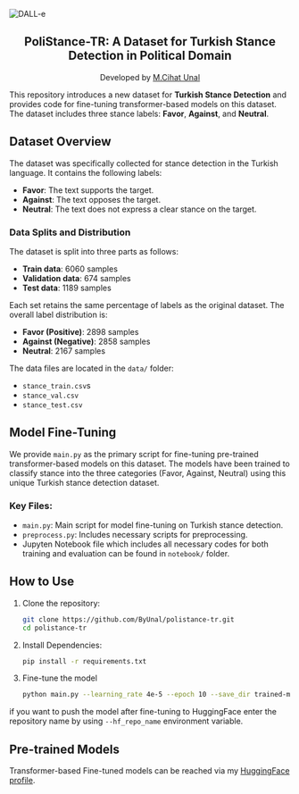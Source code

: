 ![DALL-e](https://github.com/user-attachments/assets/8ff86ca8-de4a-415d-9e09-4cb341316d40)<h2 align="center">PoliStance-TR: A Dataset for Turkish Stance Detection in Political Domain</h2>
<p align="center">
  Developed by <a href="https://github.com/ByUnal"> M.Cihat Unal </a> 
</p>

This repository introduces a new dataset for **Turkish Stance Detection** and provides code for fine-tuning transformer-based models on this dataset. The dataset includes three stance labels: **Favor**, **Against**, and **Neutral**.

## Dataset Overview

The dataset was specifically collected for stance detection in the Turkish language. It contains the following labels:
- **Favor**: The text supports the target.
- **Against**: The text opposes the target.
- **Neutral**: The text does not express a clear stance on the target.

### Data Splits and Distribution

The dataset is split into three parts as follows:
- **Train data**: 6060 samples
- **Validation data**: 674 samples
- **Test data**: 1189 samples

Each set retains the same percentage of labels as the original dataset. The overall label distribution is:
- **Favor (Positive)**: 2898 samples
- **Against (Negative)**: 2858 samples
- **Neutral**: 2167 samples

The data files are located in the `data/` folder:
- `stance_train.csv`s
- `stance_val.csv`
- `stance_test.csv`

## Model Fine-Tuning

We provide `main.py` as the primary script for fine-tuning pre-trained transformer-based models on this dataset. The models have been trained to classify stance into the three categories (Favor, Against, Neutral) using this unique Turkish stance detection dataset.

### Key Files:
- `main.py`: Main script for model fine-tuning on Turkish stance detection.
- `preprocess.py`: Includes necessary scripts for preprocessing.
- Jupyten Notebook file which includes all necessary codes for both training and evaluation can be found in `notebook/` folder.


## How to Use

1. Clone the repository:
   ```bash
   git clone https://github.com/ByUnal/polistance-tr.git
   cd polistance-tr

2. Install Dependencies:
    ```bash
   pip install -r requirements.txt
   
3. Fine-tune the model
    ```bash
   python main.py --learning_rate 4e-5 --epoch 10 --save_dir trained-models

if you want to push the model after fine-tuning to HuggingFace enter the repository name by using ``--hf_repo_name`` 
environment variable.

## Pre-trained Models
Transformer-based Fine-tuned models can be reached via my [HuggingFace profile](https://huggingface.co/byunal).
